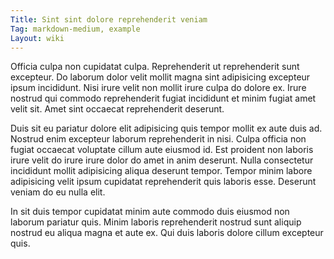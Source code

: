 ```yaml
---
Title: Sint sint dolore reprehenderit veniam
Tag: markdown-medium, example
Layout: wiki
---
```

Officia culpa non cupidatat culpa. Reprehenderit ut reprehenderit sunt excepteur. Do laborum dolor velit mollit magna sint adipisicing excepteur ipsum incididunt. Nisi irure velit non mollit irure culpa do dolore ex. Irure nostrud qui commodo reprehenderit fugiat incididunt et minim fugiat amet velit sit. Amet sint occaecat reprehenderit deserunt.

Duis sit eu pariatur dolore elit adipisicing quis tempor mollit ex aute duis ad. Nostrud enim excepteur laborum reprehenderit in nisi. Culpa officia non fugiat occaecat voluptate cillum aute eiusmod id. Est proident non laboris irure velit do irure irure dolor do amet in anim deserunt. Nulla consectetur incididunt mollit adipisicing aliqua deserunt tempor. Tempor minim labore adipisicing velit ipsum cupidatat reprehenderit quis laboris esse. Deserunt veniam do eu nulla elit.

In sit duis tempor cupidatat minim aute commodo duis eiusmod non laborum pariatur quis. Minim laboris reprehenderit nostrud sunt aliquip nostrud eu aliqua magna et aute ex. Qui duis laboris dolore cillum excepteur quis.